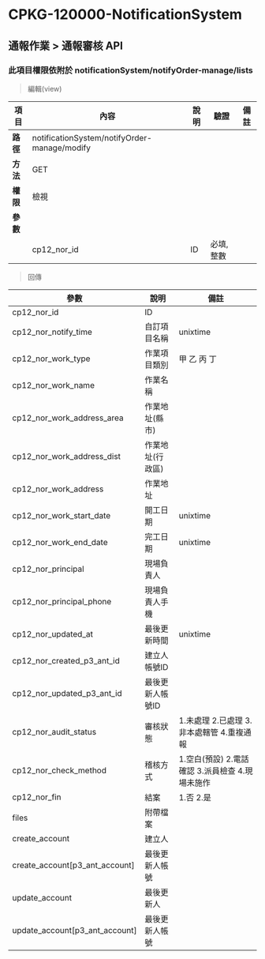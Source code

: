 # CPKG-120000-NotificationSystem

## 通報作業 > 通報審核 API

### 此項目權限依附於 notificationSystem/notifyOrder-manage/lists

> 編輯(view)

| 項目                      | 內容                       | 說明                |驗證                      |   備註         |
|---------------------------|----------------------------|----------------------|-----------------|----------------|
| <b>路徑</b>               | notificationSystem/notifyOrder-manage/modify    |                        |                |                  |
| <b>方法</b>               | GET                        |                    |                    |                 |
| <b>權限</b>               | 檢視                       |                     |                   |                 |
| <b>參數</b>               |                            |                       |                 |                 |
|                          | cp12_nor_id             | ID            | 必填,整數               |                 |

> 回傳

| 參數                                                                        | 說明                            | 備註                           |
|----------------------------------------------------------------------------|--------------------------------|--------------------------------|
| cp12_nor_id               | ID                            |                                |
| cp12_nor_notify_time               | 自訂項目名稱                            | unixtime                               |
| cp12_nor_work_type               | 作業項目類別                            | 甲 乙 丙 丁                               |
| cp12_nor_work_name               | 作業名稱                            |                                |
| cp12_nor_work_address_area               | 作業地址(縣市)                            |                                |
| cp12_nor_work_address_dist               | 作業地址(行政區)                            |                                |
| cp12_nor_work_address               | 作業地址                            |                                |
| cp12_nor_work_start_date               | 開工日期                            | unixtime                               |
| cp12_nor_work_end_date               | 完工日期                            | unixtime                               |
| cp12_nor_principal               | 現場負責人                            |                                |
| cp12_nor_principal_phone               | 現場負責人手機                            |                                |
| cp12_nor_updated_at              | 最後更新時間                            | unixtime                               |
| cp12_nor_created_p3_ant_id      | 建立人帳號ID                            |                                |
| cp12_nor_updated_p3_ant_id      | 最後更新人帳號ID                            |                                |
| cp12_nor_audit_status      | 審核狀態                            | 1.未處理 2.已處理 3.非本處轄管 4.重複通報                               |
| cp12_nor_check_method      | 稽核方式                            | 1.空白(預設) 2.電話確認 3.派員檢查 4.現場未施作                               |
| cp12_nor_fin      | 結案                            | 1.否 2.是                               |
| files      | 附帶檔案                            |                               |
| create_account      | 建立人                            |                                |
| create_account[p3_ant_account]      | 最後更新人帳號                            |                                |
| update_account      | 最後更新人                            |                                |
| update_account[p3_ant_account]      | 最後更新人帳號                            |                                |
